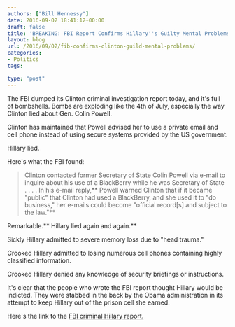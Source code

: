 ```yaml
---
authors: ["Bill Hennessy"]
date: 2016-09-02 18:41:12+00:00
draft: false
title: 'BREAKING: FBI Report Confirms Hillary''s Guilty Mental Problems'
layout: blog
url: /2016/09/02/fib-confirms-clinton-guild-mental-problems/
categories:
- Politics
tags:

type: "post"
---
```


The FBI dumped its Clinton criminal investigation report today, and it's full of bombshells. Bombs are exploding like the 4th of July, especially the way Clinton lied about Gen. Colin Powell.

Clinton has maintained that Powell advised her to use a private email and cell phone instead of using secure systems provided by the US government.

Hillary lied.

Here's what the FBI found:



> Clinton contacted former Secretary of State Colin Powell via e-mail to inquire about his use of a BlackBerry while he was Secretary of State . . . . In his e-mail reply,** Powell warned Clinton that if it became "public" that Clinton had used a BlackBerry, and she used it to "do business," her e-mails could become "official record[s] and subject to the law."**



Remarkable.** Hillary lied again and again.**

Sickly Hillary admitted to severe memory loss due to "head trauma."

Crooked Hillary admitted to losing numerous cell phones containing highly classified information.

Crooked Hillary denied any knowledge of security briefings or instructions.

It's clear that the people who wrote the FBI report thought Hillary would be indicted. They were stabbed in the back by the Obama administration in its attempt to keep Hillary out of the prison cell she earned.

Here's the link to the [FBI criminal Hillary report.](https://vault.fbi.gov/hillary-r.-clinton)




